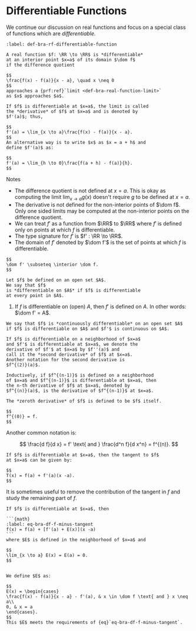 # Differentiable Functions

We continue our discussion on real functions and
focus on a special class of functions which are *differentiable*.

```{prf:definition} Differentiable function
:label: def-bra-rf-differentiable-function

A real function $f: \RR \to \RR$ is *differentiable* 
at an interior point $x=a$ of its domain $\dom f$ 
if the difference quotient

$$
\frac{f(x) - f(a)}{x - a}, \quad x \neq 0
$$
approaches a {prf:ref}`limit <def-bra-real-function-limit>`
as $x$ approaches $a$. 

If $f$ is differentiable at $x=a$, the limit is called
the *derivative* of $f$ at $x=a$ and is denoted by 
$f'(a)$; thus,

$$
f'(a) = \lim_{x \to a}\frac{f(x) - f(a)}{x - a}.
$$
An alternative way is to write $x$ as $x = a + h$ and 
define $f'(a)$ as:

$$
f'(a) = \lim_{h \to 0}\frac{f(a + h) - f(a)}{h}.
$$
```

Notes 

* The difference quotient is not 
  defined at $x=a$. This is okay as 
  computing the limit $\lim_{x \to a} g(x)$ 
  doesn't require $g$ to be defined at $x=a$.
* The derivative is not defined for the non-interior points
  of $\dom f$. Only one sided limits may be computed
  at the non-interior points on the difference quotient.
* We can treat $f'$ as a function from $\RR$ to $\RR$ 
  where $f'$ is defined only on points at which 
  $f$ is differentiable.
* The type signature for $f'$ is $f' : \RR \to \RR$.
* The domain of $f'$ denoted by $\dom f'$ is the set
  of points at which $f$ is differentiable.


```{prf:remark}
$$
\dom f' \subseteq \interior \dom f.
$$
```


```{prf:definition}
Let $f$ be defined on an open set $A$. 
We say that $f$ 
is *differentiable on $A$* if $f$ is differentiable 
at every point in $A$.
```

1. If $f$ is differentiable on (open) $A$, 
   then $f'$ is defined on $A$. 
   In other words: $\dom f' = A$.


```{prf:definition}
We say that $f$ is *continuously differentiable* on an open set $A$
if $f$ is differentiable on $A$ and $f'$ is continuous on $A$.
```


```{prf:definition}
If $f$ is differentiable on a neighborhood of $x=a$ 
and $f'$ is differentiable at $x=a$, we denote the
derivative of $f'$ at $x=a$ by $f''(a)$ and 
call it the *second derivative* of $f$ at $x=a$.
Another notation for the second derivative is
$f^{(2)}(a)$.

Inductively, if $f^{(n-1)}$ is defined on a neighborhood
of $x=a$ and $f^{(n-1)}$ is differentiable at $x=a$, then
the n-th derivative of $f$ at $x=a$, denoted by
$f^{(n)}(a)$, is the derivative of $f^{(n-1)}$ at $x=a$.

The *zeroth derivative* of $f$ is defined to be $f$ itself.

$$
f^{(0)} = f.
$$ 
```

Another common notation is:

$$
\frac{d f}{d x} = f'
\text{ and } \frac{d^n f}{d x^n} = f^{(n)}.
$$


```{prf:remark}
If $f$ is differentiable at $x=a$, then the tangent to $f$ 
at $x=a$ can be given by:

$$
T(x) = f(a) + f'(a)(x -a).
$$
```

It is sometimes useful to remove the contribution of the tangent in $f$
and study the remaining part of $f$.

````{prf:lemma}
If $f$ is differentiable at $x=a$, then

```{math}
:label: eq-bra-df-f-minus-tangent
f(x) = f(a) + [f'(a) + E(x)](x -a)
```
where $E$ is defined in the neighborhood of $x=a$ and

$$
\lim_{x \to a} E(x) = E(a) = 0.
$$
````

```{prf:proof}

We define $E$ as:

$$
E(x) = \begin{cases}
\frac{f(x) - f(a)}{x - a} - f'(a), & x \in \dom f \text{ and } x \neq a\\
0, & x = a
\end{cases}.
$$
This $E$ meets the requirements of {eq}`eq-bra-df-f-minus-tangent`.
```
